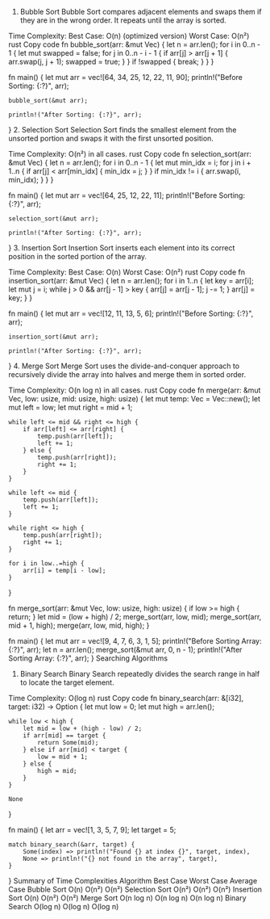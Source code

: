 1. Bubble Sort
Bubble Sort compares adjacent elements and swaps them if they are in the wrong order. It repeats until the array is sorted.

Time Complexity:
Best Case: O(n) (optimized version)
Worst Case: O(n²)
rust
Copy code
fn bubble_sort(arr: &mut Vec<i32>) {
    let n = arr.len();
    for i in 0..n - 1 {
        let mut swapped = false;
        for j in 0..n - i - 1 {
            if arr[j] > arr[j + 1] {
                arr.swap(j, j + 1);
                swapped = true;
            }
        }
        if !swapped {
            break;
        }
    }
}

fn main() {
    let mut arr = vec![64, 34, 25, 12, 22, 11, 90];
    println!("Before Sorting: {:?}", arr);

    bubble_sort(&mut arr);

    println!("After Sorting: {:?}", arr);
}
2. Selection Sort
Selection Sort finds the smallest element from the unsorted portion and swaps it with the first unsorted position.

Time Complexity:
O(n²) in all cases.
rust
Copy code
fn selection_sort(arr: &mut Vec<i32>) {
    let n = arr.len();
    for i in 0..n - 1 {
        let mut min_idx = i;
        for j in i + 1..n {
            if arr[j] < arr[min_idx] {
                min_idx = j;
            }
        }
        if min_idx != i {
            arr.swap(i, min_idx);
        }
    }
}

fn main() {
    let mut arr = vec![64, 25, 12, 22, 11];
    println!("Before Sorting: {:?}", arr);

    selection_sort(&mut arr);

    println!("After Sorting: {:?}", arr);
}
3. Insertion Sort
Insertion Sort inserts each element into its correct position in the sorted portion of the array.

Time Complexity:
Best Case: O(n)
Worst Case: O(n²)
rust
Copy code
fn insertion_sort(arr: &mut Vec<i32>) {
    let n = arr.len();
    for i in 1..n {
        let key = arr[i];
        let mut j = i;
        while j > 0 && arr[j - 1] > key {
            arr[j] = arr[j - 1];
            j -= 1;
        }
        arr[j] = key;
    }
}

fn main() {
    let mut arr = vec![12, 11, 13, 5, 6];
    println!("Before Sorting: {:?}", arr);

    insertion_sort(&mut arr);

    println!("After Sorting: {:?}", arr);
}
4. Merge Sort
Merge Sort uses the divide-and-conquer approach to recursively divide the array into halves and merge them in sorted order.

Time Complexity:
O(n log n) in all cases.
rust
Copy code
fn merge(arr: &mut Vec<i32>, low: usize, mid: usize, high: usize) {
    let mut temp: Vec<i32> = Vec::new();
    let mut left = low;
    let mut right = mid + 1;

    while left <= mid && right <= high {
        if arr[left] <= arr[right] {
            temp.push(arr[left]);
            left += 1;
        } else {
            temp.push(arr[right]);
            right += 1;
        }
    }

    while left <= mid {
        temp.push(arr[left]);
        left += 1;
    }

    while right <= high {
        temp.push(arr[right]);
        right += 1;
    }

    for i in low..=high {
        arr[i] = temp[i - low];
    }
}

fn merge_sort(arr: &mut Vec<i32>, low: usize, high: usize) {
    if low >= high {
        return;
    }
    let mid = (low + high) / 2;
    merge_sort(arr, low, mid);
    merge_sort(arr, mid + 1, high);
    merge(arr, low, mid, high);
}

fn main() {
    let mut arr = vec![9, 4, 7, 6, 3, 1, 5];
    println!("Before Sorting Array: {:?}", arr);
    let n = arr.len();
    merge_sort(&mut arr, 0, n - 1);
    println!("After Sorting Array: {:?}", arr);
}
Searching Algorithms
1. Binary Search
Binary Search repeatedly divides the search range in half to locate the target element.

Time Complexity: O(log n)
rust
Copy code
fn binary_search(arr: &[i32], target: i32) -> Option<usize> {
    let mut low = 0;
    let mut high = arr.len();

    while low < high {
        let mid = low + (high - low) / 2;
        if arr[mid] == target {
            return Some(mid);
        } else if arr[mid] < target {
            low = mid + 1;
        } else {
            high = mid;
        }
    }

    None
}

fn main() {
    let arr = vec![1, 3, 5, 7, 9];
    let target = 5;

    match binary_search(&arr, target) {
        Some(index) => println!("Found {} at index {}", target, index),
        None => println!("{} not found in the array", target),
    }
}
Summary of Time Complexities
Algorithm	Best Case	Worst Case	Average Case
Bubble Sort	O(n)	O(n²)	O(n²)
Selection Sort	O(n²)	O(n²)	O(n²)
Insertion Sort	O(n)	O(n²)	O(n²)
Merge Sort	O(n log n)	O(n log n)	O(n log n)
Binary Search	O(log n)	O(log n)	O(log n)
